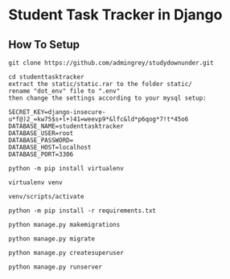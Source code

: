 # Student Task Tracker in Django


## How To Setup
```
git clone https://github.com/admingrey/studydownunder.git
```
```
cd studenttasktracker
extract the static/static.rar to the folder static/
rename "dot_env" file to ".env"
then change the settings according to your mysql setup:

SECRET_KEY=django-insecure-u*f@)2_=kw75$s+l+)41=weevp9*&lfc&ld*p6qog*7!t*45o6
DATABASE_NAME=studenttasktracker
DATABASE_USER=root
DATABASE_PASSWORD=
DATABASE_HOST=localhost
DATABASE_PORT=3306

```
```
python -m pip install virtualenv
```
```
virtualenv venv
```
```
venv/scripts/activate
```
```
python -m pip install -r requirements.txt
```
```
python manage.py makemigrations
```
```
python manage.py migrate
```
```
python manage.py createsuperuser
```
```
python manage.py runserver
```

